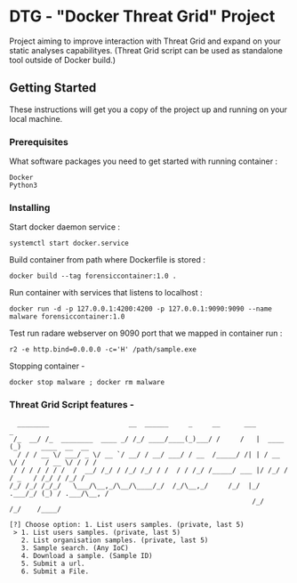 # DTG - "Docker Threat Grid" Project

Project aiming to improve interaction with Threat Grid and expand on your static analyses capabilityes.
(Threat Grid script can be used as standalone tool outside of Docker build.)

## Getting Started

These instructions will get you a copy of the project up and running on your local machine. 

### Prerequisites

What software packages you need to get started with running container :

```
Docker
Python3
```

### Installing

Start docker daemon service :

```
systemctl start docker.service
```

Build container from path where Dockerfile is stored :

```
docker build --tag forensiccontainer:1.0 .
```

Run container with services that listens to localhost :

```
docker run -d -p 127.0.0.1:4200:4200 -p 127.0.0.1:9090:9090 --name malware forensiccontainer:1.0
```

Test run radare webserver on 9090 port that we mapped in container run :
```
r2 -e http.bind=0.0.0.0 -c='H' /path/sample.exe
```

Stopping container -

```
docker stop malware ; docker rm malware
```

### Threat Grid Script features -

```
  ________                    __  ______     _     __      ___          _                   
 /_  __/ /_  ________  ____ _/ /_/ ____/____(_)___/ /     /   |  ____  (_)     ____  __  __ 
  / / / __ \/ ___/ _ \/ __ `/ __/ / __/ ___/ / __  /_____/ /| | / __ \/ /     / __ \/ / / / 
 / / / / / / /  /  __/ /_/ / /_/ /_/ / /  / / /_/ /_____/ ___ |/ /_/ / / _   / /_/ / /_/ /  
/_/ /_/ /_/_/   \___/\__,_/\__/\____/_/  /_/\__,_/     /_/  |_/ .___/_/ (_) / .___/\__, /   
                                                             /_/           /_/    /____/    
                                                                                            
[?] Choose option: 1. List users samples. (private, last 5)
 > 1. List users samples. (private, last 5)
   2. List organisation samples. (private, last 5)
   3. Sample search. (Any IoC)
   4. Download a sample. (Sample ID)
   5. Submit a url.
   6. Submit a File.
   
```
